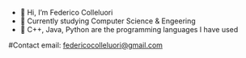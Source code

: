 - 👋 Hi, I’m Federico Colleluori
- 👀 Currently studying Computer Science & Engeering
- 🌱 C++, Java, Python are the programming languages I have used

#Contact
email: federicocolleluori@gmail.com

